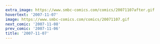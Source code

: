 ```yaml
---
extra_image: https://www.smbc-comics.com/comics/20071107after.gif
hovertext: '2007-11-07'
image: https://www.smbc-comics.com/comics/20071107.gif
next_comic: '2007-11-08'
prev_comic: '2007-11-06'
title: '2007-11-07'
---
```


